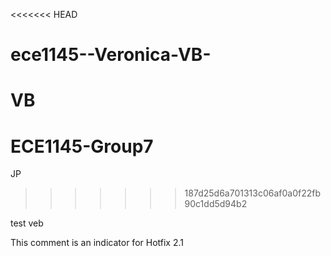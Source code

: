 <<<<<<< HEAD
# ece1145--Veronica-VB-
VB
=======
# ECE1145-Group7
JP
>>>>>>> 187d25d6a701313c06af0a0f22fb90c1dd5d94b2

test veb

This comment is an indicator for Hotfix 2.1